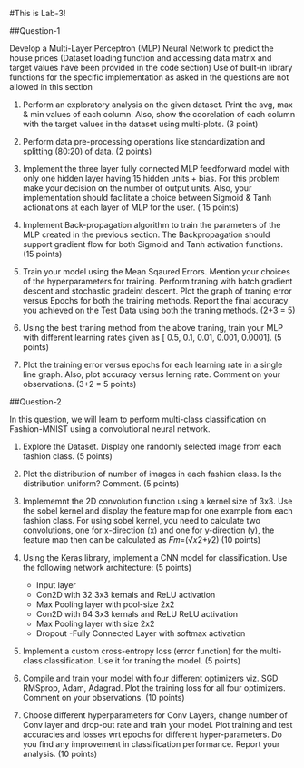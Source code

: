 #This is Lab-3!

##Question-1

Develop a Multi-Layer Perceptron (MLP) Neural Network to predict the house prices (Dataset loading function and accessing data matrix and target values have been provided in the code section) Use of built-in library functions for the specific implementation as asked in the questions are not allowed in this section
1. Perform an exploratory analysis on the given dataset. Print the avg, max & min values of each column. Also, show the coorelation of each column with the target values in the dataset using multi-plots. (3 point)

2. Perform data pre-processing operations like standardization and splitting (80:20) of data. (2 points)
3. Implement the three layer fully connected MLP feedforward model with only one hidden layer having 15 hidden units + bias. For this problem make your decision on the number of output units. Also, your implementation should facilitate a choice between Sigmoid & Tanh actionations at each layer of MLP for the user. ( 15 points)
4. Implement Back-propagation algorithm to train the parameters of the MLP created in the previous section. The Backpropagation should support gradient flow for both Sigmoid and Tanh activation functions. (15 points)
5. Train your model using the Mean Sqaured Errors. Mention your choices of the hyperparameters for training. Perform traning with batch gradient descent and stochastic gradeint descent. Plot the graph of traning error versus Epochs for both the training methods. Report the final accuracy you achieved on the Test Data using both the traning methods. (2+3 = 5)
6. Using the best traning method from the above traning, train your MLP with different learning rates given as [ 0.5, 0.1, 0.01, 0.001, 0.0001]. (5 points)
7. Plot the training error versus epochs for each learning rate in a single line graph. Also, plot accuracy versus lerning rate. Comment on your observations. (3+2 = 5 points)


##Question-2

In this question, we will learn to perform multi-class classification on Fashion-MNIST using a convolutional neural network.

1. Explore the Dataset. Display one randomly selected image from each fashion class. (5 points)
2. Plot the distribution of number of images in each fashion class. Is the distribution uniform? Comment. (5 points)
3. Implememnt the 2D convolution function using a kernel size of 3x3. Use the sobel kernel and display the feature map for one example from each fashion class. For using sobel kernel, you need to calculate two convolutions, one for x-direction (x) and one for y-direction (y), the feature map then can be calculated as  𝐹𝑚=(√𝑥2+𝑦2) (10 points)
4. Using the Keras library, implement a CNN model for classification. Use the following network architecture: (5 points)
    - Input layer
    - Con2D with 32 3x3 kernals and ReLU activation
    - Max Pooling layer with pool-size 2x2
    - Con2D with 64 3x3 kernals and ReLU ReLU activation
    - Max Pooling layer with size 2x2
    - Dropout
    -Fully Connected Layer with softmax activation

5. Implement a custom cross-entropy loss (error function) for the multi-class classification. Use it for traning the model. (5 points)
6. Compile and train your model with four different optimizers viz. SGD RMSprop, Adam, Adagrad. Plot the training loss for all four optimizers. Comment on your observations. (10 points)
7. Choose different hyperparameters for Conv Layers, change number of Conv layer and drop-out rate and train your model. Plot training and test accuracies and losses wrt epochs for different hyper-parameters. Do you find any improvement in classification performance. Report your analysis. (10 points)
